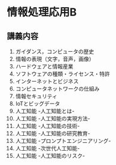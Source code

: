 # 情報処理応用B

## 講義内容

1. ガイダンス，コンピュータの歴史
2. 情報の表現（文字，音声，画像）
3. ハードウェアと情報産業
4. ソフトウェアの種類・ライセンス・特許
5. インターネットとビジネス
6. コンピュータネットワークの仕組み
7. 情報セキュリティ
8. IoTとビッグデータ
9. 人工知能 -人工知能とは-
10. 人工知能 -人工知能の実現方法-
11. 人工知能 -人工知能の技術-
12. 人工知能 -人工知能の研究教育-
13. 人工知能 -プロンプトエンジニアリング-
14. 人工知能 -次世代人工知能-
15. 人工知能 -人工知能のリスク-

